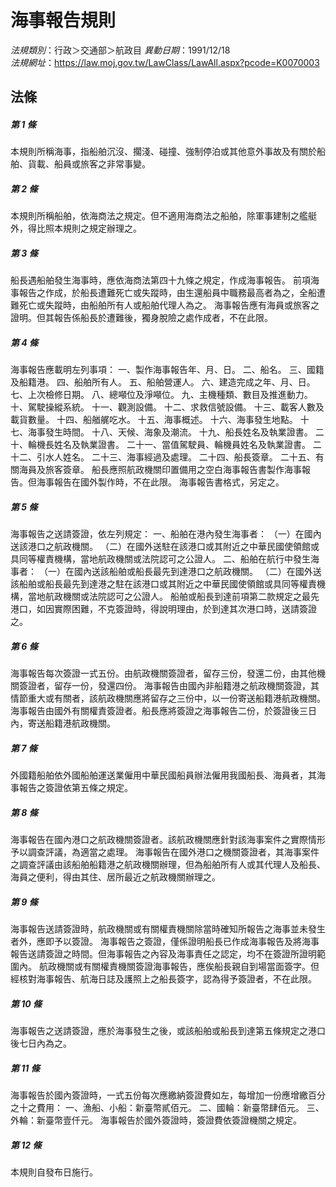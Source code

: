 # 海事報告規則

*法規類別*：行政＞交通部＞航政目
*異動日期*：1991/12/18  
*法規網址*：https://law.moj.gov.tw/LawClass/LawAll.aspx?pcode=K0070003



## 法條
##### 第 1 條
本規則所稱海事，指船舶沉沒、擱淺、碰撞、強制停泊或其他意外事故及有關於船舶、貨載、船員或旅客之非常事變。

##### 第 2 條
本規則所稱船舶，依海商法之規定。但不適用海商法之船舶，除軍事建制之艦艇外，得比照本規則之規定辦理之。

##### 第 3 條
船長遇船舶發生海事時，應依海商法第四十九條之規定，作成海事報告。
前項海事報告之作成，於船長遭難死亡或失蹤時，由生還船員中職務最高者為之，全船遭難死亡或失蹤時，由船舶所有人或船舶代理人為之。
海事報告應有海員或旅客之證明。但其報告係船長於遭難後，獨身脫險之處作成者，不在此限。

##### 第 4 條
海事報告應載明左列事項：
一、製作海事報告年、月、日。
二、船名。
三、國籍及船籍港。
四、船舶所有人。
五、船舶營運人。
六、建造完成之年、月、日。
七、上次檢修日期。
八、總噸位及淨噸位。
九、主機種類、數目及推進動力。
十、駕駛操縱系統。
十一、觀測設備。
十二、求救信號設備。
十三、載客人數及載貨數量。
十四、船艏艉吃水。
十五、海事概述。
十六、海事發生地點。
十七、海事發生時間。
十八、天候、海象及潮流。
十九、船長姓名及執業證書。
二十、輪機長姓名及執業證書。
二十一、當值駕駛員、輪機員姓名及執業證書。
二十二、引水人姓名。
二十三、海事經過及處理。
二十四、船長簽章。
二十五、有關海員及旅客簽章。
船長應照航政機關印置備用之空白海事報告書製作海事報告。但海事報告在國外製作時，不在此限。
海事報告書格式，另定之。

##### 第 5 條
海事報告之送請簽證，依左列規定：
一、船舶在港內發生海事者：
（一）在國內送該港口之航政機關。
（二）在國外送駐在該港口或其附近之中華民國使領館或具同等權責機構，當地航政機關或法院認可之公證人。
二、船舶在航行中發生海事者：
（一）在國內送該船舶或船長最先到達港口之航政機關。
（二）在國外送該船舶或船長最先到達港之駐在該港口或其附近之中華民國使領館或具同等權責機構，當地航政機關或法院認可之公證人。
船舶或船長到達前項第二款規定之最先港口，如因實際困難，不克簽證時，得說明理由，於到達其次港口時，送請簽證之。

##### 第 6 條
海事報告每次簽證一式五份。由航政機關簽證者，留存三份，發還二份，由其他機關簽證者，留存一份，發還四份。
海事報告由國內非船籍港之航政機關簽證，其情節重大或有關者，該航政機關應將留存之三份中，以一份寄送船籍港航政機關。
海事報告由國外有關權責簽證者。船長應將簽證之海事報告二份，於簽證後三日內，寄送船籍港航政機關。

##### 第 7 條
外國籍船舶依外國船舶運送業僱用中華民國船員辦法僱用我國船長、海員者，其海事報告之簽證依第五條之規定。

##### 第 8 條
海事報告在國內港口之航政機關簽證者。該航政機關應針對該海事案件之實際情形予以調查評議，為適當之處理。
海事報告在國外港口之機關簽證者，其海事案件之調查評議由該船舶船籍港之航政機關辦理，但為船舶所有人或其代理人及船長、海員之便利，得由其住、居所最近之航政機關辦理之。

##### 第 9 條
海事報告送請簽證時，航政機關或有關權責機關除當時確知所報告之海事並未發生者外，應即予以簽證。
海事報告之簽證，僅係證明船長已作成海事報告及將海事報告送請簽證之時間。但海事報告之內容及海事責任之認定，均不在簽證所證明範圍內。
航政機關或有關權責機關簽證海事報告，應俟船長親自到場當面簽字。但經核對海事報告、航海日誌及護照上之船長簽字，認為得予簽證者，不在此限。

##### 第 10 條
海事報告之送請簽證，應於海事發生之後，或該船舶或船長到達第五條規定之港口後七日內為之。

##### 第 11 條
海事報告於國內簽證時，一式五份每次應繳納簽證費如左，每增加一份應增繳百分之十之費用：
一、漁船、小船：新臺幣貳佰元。
二、國輪：新臺幣肆佰元。
三、外輪：新臺幣壹仟元。
海事報告於國外簽證時，簽證費依簽證機關之規定。

##### 第 12 條
本規則自發布日施行。


